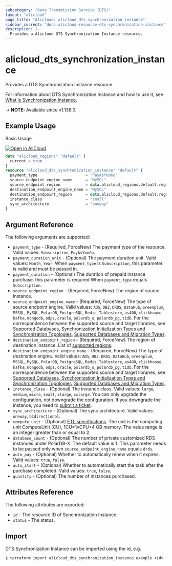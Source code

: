 ```yaml
---
subcategory: "Data Transmission Service (DTS)"
layout: "alicloud"
page_title: "Alicloud: alicloud_dts_synchronization_instance"
sidebar_current: "docs-alicloud-resource-dts-synchronization-instance"
description: |-
  Provides a Alicloud DTS Synchronization Instance resource.
---
```


# alicloud_dts_synchronization_instance

Provides a DTS Synchronization Instance resource.

For information about DTS Synchronization Instance and how to use it, see [What is Synchronization Instance](https://www.alibabacloud.com/help/en/doc-detail/130744.html).

-> **NOTE:** Available since v1.138.0.

## Example Usage

Basic Usage

<div style="display: block;margin-bottom: 40px;"><div class="oics-button" style="float: right;position: absolute;margin-bottom: 10px;">
  <a href="https://api.aliyun.com/api-tools/terraform?resource=alicloud_dts_synchronization_instance&exampleId=77a16b5d-60f4-48fc-9661-0552ec0ae37a01bd196e&activeTab=example&spm=docs.r.dts_synchronization_instance.0.77a16b5d60&intl_lang=EN_US" target="_blank">
    <img alt="Open in AliCloud" src="https://img.alicdn.com/imgextra/i1/O1CN01hjjqXv1uYUlY56FyX_!!6000000006049-55-tps-254-36.svg" style="max-height: 44px; max-width: 100%;">
  </a>
</div></div>

```terraform
data "alicloud_regions" "default" {
  current = true
}
resource "alicloud_dts_synchronization_instance" "default" {
  payment_type                     = "PayAsYouGo"
  source_endpoint_engine_name      = "MySQL"
  source_endpoint_region           = data.alicloud_regions.default.regions.0.id
  destination_endpoint_engine_name = "MySQL"
  destination_endpoint_region      = data.alicloud_regions.default.regions.0.id
  instance_class                   = "small"
  sync_architecture                = "oneway"
}
```

## Argument Reference

The following arguments are supported:

* `payment_type` - (Required, ForceNew) The payment type of the resource. Valid values: `Subscription`, `PayAsYouGo`.
* `payment_duration_unit` - (Optional) The payment duration unit. Valid values: `Month`, `Year`. When `payment_type` is `Subscription`, this parameter is valid and must be passed in.
* `payment_duration` - (Optional) The duration of prepaid instance purchase. this parameter is required When `payment_type` equals `Subscription`.
* `source_endpoint_region` - (Required, ForceNew) The region of source instance.
* `source_endpoint_engine_name` - (Required, ForceNew) The type of source endpoint engine. Valid values: `ADS`, `DB2`, `DRDS`, `DataHub`, `Greenplum`, `MSSQL`, `MySQL`, `PolarDB`, `PostgreSQL`, `Redis`, `Tablestore`, `as400`, `clickhouse`, `kafka`, `mongodb`, `odps`, `oracle`, `polardb_o`, `polardb_pg`, `tidb`. For the correspondence between the supported source and target libraries, see [Supported Databases, Synchronization Initialization Types and Synchronization Topologies](https://help.aliyun.com/document_detail/130744.html), [Supported Databases and Migration Types](https://help.aliyun.com/document_detail/26618.html).
* `destination_endpoint_region` - (Required, ForceNew) The region of destination instance. List of [supported regions](https://help.aliyun.com/document_detail/141033.html).
* `destination_endpoint_engine_name` - (Required, ForceNew) The type of destination engine. Valid values: `ADS`, `DB2`, `DRDS`, `DataHub`, `Greenplum`, `MSSQL`, `MySQL`, `PolarDB`, `PostgreSQL`, `Redis`, `Tablestore`, `as400`, `clickhouse`, `kafka`, `mongodb`, `odps`, `oracle`, `polardb_o`, `polardb_pg`, `tidb`. For the correspondence between the supported source and target libraries, see [Supported Databases, Synchronization Initialization Types and Synchronization Topologies](https://help.aliyun.com/document_detail/130744.html), [Supported Databases and Migration Types](https://help.aliyun.com/document_detail/26618.html).
* `instance_class` - (Optional) The instance class. Valid values: `large`, `medium`, `micro`, `small`, `xlarge`, `xxlarge`. You can only upgrade the configuration, not downgrade the configuration. If you downgrade the instance, you need to [submit a ticket](https://selfservice.console.aliyun.com/ticket/category/dts/today).
* `sync_architecture` - (Optional) The sync architecture. Valid values: `oneway`, `bidirectional`.
* `compute_unit` - (Optional) [ETL specifications](https://help.aliyun.com/document_detail/212324.html). The unit is the computing unit ComputeUnit (CU), 1CU=1vCPU+4 GB memory. The value range is an integer greater than or equal to 2.
* `database_count` - (Optional) The number of private customized RDS instances under PolarDB-X. The default value is 1. This parameter needs to be passed only when `source_endpoint_engine_name` equals `drds`.
* `auto_pay` - (Optional) Whether to automatically renew when it expires. Valid values: `true`, `false`.
* `auto_start` - (Optional) Whether to automatically start the task after the purchase completed. Valid values: `true`, `false`.
* `quantity` - (Optional) The number of instances purchased.

## Attributes Reference

The following attributes are exported:

* `id` - The resource ID of Synchronization Instance.
* `status` - The status.

## Import

DTS Synchronization Instance can be imported using the id, e.g.

```shell
$ terraform import alicloud_dts_synchronization_instance.example <id>
```
